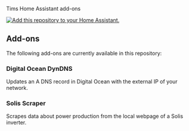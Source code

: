 Tims Home Assistant add-ons

[![Add this repository to your Home Assistant.](https://my.home-assistant.io/badges/supervisor_add_addon_repository.svg)](https://my.home-assistant.io/redirect/supervisor_add_addon_repository/?repository_url=https%3A%2F%2Fgithub.com%2Fikkentim%2Fhomeassistant-addons)

## Add-ons

The following add-ons are currently available in this repository:

### Digital Ocean DynDNS

Updates an A DNS record in Digital Ocean with the external IP of your network.

### Solis Scraper

Scrapes data about power production from the local webpage of a Solis inverter.
